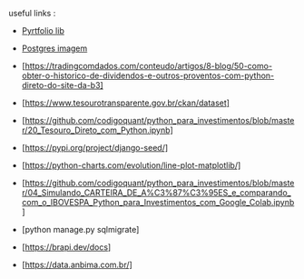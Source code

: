useful links :

- [Pyrtfolio lib](https://github.com/alvarobartt/pyrtfolio)

- [Postgres imagem](https://github.com/khezen/compose-postgres/tree/master)


- [https://tradingcomdados.com/conteudo/artigos/8-blog/50-como-obter-o-historico-de-dividendos-e-outros-proventos-com-python-direto-do-site-da-b3]


- [https://www.tesourotransparente.gov.br/ckan/dataset]

- [https://github.com/codigoquant/python_para_investimentos/blob/master/20_Tesouro_Direto_com_Python.ipynb]

- [https://pypi.org/project/django-seed/]

- [https://python-charts.com/evolution/line-plot-matplotlib/]

- [https://github.com/codigoquant/python_para_investimentos/blob/master/04_Simulando_CARTEIRA_DE_A%C3%87%C3%95ES_e_comparando_com_o_IBOVESPA_Python_para_Investimentos_com_Google_Colab.ipynb]

- [python manage.py sqlmigrate]

- [https://brapi.dev/docs]

- [https://data.anbima.com.br/]
